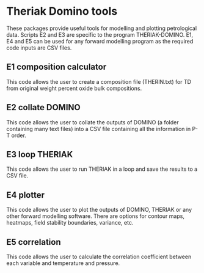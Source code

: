 # Theriak Domino tools
These packages provide useful tools for modelling and plotting petrological data. Scripts E2 and E3 are specific to the program THERIAK-DOMINO. E1, E4 and E5 can be used for any forward modelling program as the required code inputs are CSV files.

## E1 composition calculator
This code allows the user to create a composition file (THERIN.txt) for TD from original weight percent oxide bulk compositions.

## E2 collate DOMINO
This code allows the user to collate the outputs of DOMINO (a folder containing many text files) into a CSV file containing all the information in P-T order.

## E3 loop THERIAK
This code allows the user to run THERIAK in a loop and save the results to a CSV file.

## E4 plotter
This code allows the user to plot the outputs of DOMINO, THERIAK or any other forward modelling software. There are options for contour maps, heatmaps, field stability boundaries, variance, etc.

## E5 correlation
This code allows the user to calculate the correlation coefficient between each variable and temperature and pressure.